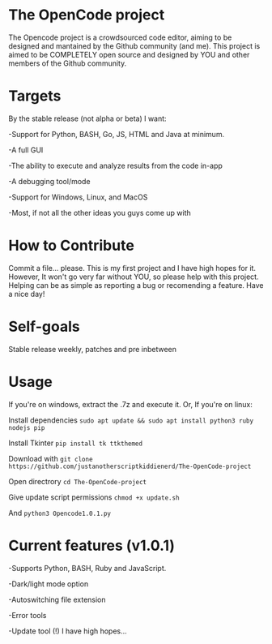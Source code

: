 # The OpenCode project
The Opencode project is a crowdsourced code editor, aiming to be designed and mantained by the Github community (and me).
This project is aimed to be COMPLETELY open source and designed by YOU and other members of the Github community.
# Targets
By the stable release (not alpha or beta) I want:

-Support for Python, BASH, Go, JS, HTML and Java at minimum.

-A full GUI

-The ability to execute and analyze results from the code in-app

-A debugging tool/mode

-Support for Windows, Linux, and MacOS

-Most, if not all the other ideas you guys come up with

# How to Contribute
Commit a file... please. This is my first project and I have high hopes for it. However, It won't go very far without YOU, so please help with this project. Helping can be as simple as reporting a bug or recomending a feature. Have a nice day!

# Self-goals
Stable release weekly, patches and pre inbetween

# Usage
If you're on windows, extract the .7z and execute it.
Or, If you're on linux:

Install dependencies ```sudo apt update && sudo apt install python3 ruby nodejs pip```

Install Tkinter ```pip install tk ttkthemed```

Download with  ```git clone https://github.com/justanotherscriptkiddienerd/The-OpenCode-project```

Open directrory ```cd The-OpenCode-project```

Give update script permissions ```chmod +x update.sh```

And ```python3 Opencode1.0.1.py```

# Current features (v1.0.1)
-Supports Python, BASH, Ruby and JavaScript. 

-Dark/light mode option

-Autoswitching file extension

-Error tools

-Update tool (!)
I have high hopes... 
